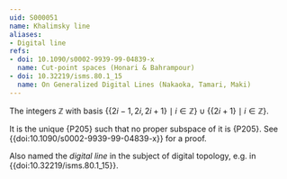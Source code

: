 ```yaml
---
uid: S000051
name: Khalimsky line
aliases:
- Digital line
refs:
- doi: 10.1090/s0002-9939-99-04839-x
  name: Cut-point spaces (Honari & Bahrampour)
- doi: 10.32219/isms.80.1_15
  name: On Generalized Digital Lines (Nakaoka, Tamari, Maki) 
---
```


The integers $\mathbb Z$ with basis $\{\{2i-1,2i,2i+1\}\mid i\in\mathbb Z\}\cup\{\{2i+1\}\mid i\in\mathbb Z\}$.

It is the unique {P205} such that no proper subspace of it is {P205}. See {{doi:10.1090/s0002-9939-99-04839-x}} for a proof.

Also named the *digital line* in the subject of digital topology, e.g. in {{doi:10.32219/isms.80.1_15}}.
